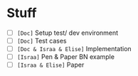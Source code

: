 # Stuff

- [ ] `[Doc]` Setup test/ dev environment
- [ ] `[Doc]` Test cases
- [ ] `[Doc & Israa & Elise]` Implementation
- [ ] `[Israa]` Pen & Paper BN example
- [ ] `[Israa & Elise]` Paper
